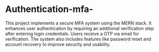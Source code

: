 # Authentication-mfa-
This project implements a secure MFA system using the MERN stack. It enhances user authentication by requiring an additional verification step after entering login credentials. Users receive a OTP via email for verification. The system also includes features like password reset and account recovery to improve security and usability.

